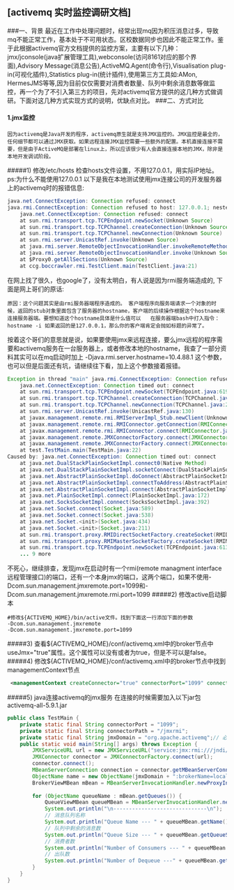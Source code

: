 ## [activemq 实时监控调研文档]
###一、背景
        最近在工作中处理问题时，经常出现mq因为积压消息过多，导致mq不能正常工作，基本处于不可用状态。区校数据同步也因此不能正常工作。鉴于此根据activemq官方文档提供的监控方案，主要有以下几种：jmx/jconsole(java扩展管理工具),webconsole(访问8161对应的那个界面),Advisory Message(消息公告),ActiveMQ.Agent(命令行),Visualisation plug-in(可视化插件),Statistics plug-in(统计插件),使用第三方工具如:AMon, HermesJMS等等,因为目前仅仅需要对消费者数量、队列中剩余消息数等做监控，再一个为了不引入第三方的项目，先对activemq官方提供的这几种方式做调研。下面对这几种方式实现方式的说明，优缺点对比。
###二、方式对比
#### 1.jmx监控
    因为activemq是Java开发的程序，activemq原生就是支持JMX监控的。JMX监控是最全的，任何细节都可以通过JMX获取。如果远程连接JMX监控需要一些额外的配置。本机直接连接不需要，但是由于ActiveMQ是部署在linux上，所以应该很少有人会直接连接本地的JMX，除非是本地开发调试阶段。

#####1) 修改/etc/hosts 检查hosts文件设置，不用127.0.0.1，用实际IP地址。
ps:为什么不能使用127.0.0.1
以下是我在本地测试使用jmx连接公司的开发服务器上的activemq时的报错信息:
```java
java.net.ConnectException: Connection refused: connect  
java.rmi.ConnectException: Connection refused to host: 127.0.0.1; nested exception is:   
    java.net.ConnectException: Connection refused: connect  
    at sun.rmi.transport.tcp.TCPEndpoint.newSocket(Unknown Source)  
    at sun.rmi.transport.tcp.TCPChannel.createConnection(Unknown Source)  
    at sun.rmi.transport.tcp.TCPChannel.newConnection(Unknown Source)  
    at sun.rmi.server.UnicastRef.invoke(Unknown Source)  
    at java.rmi.server.RemoteObjectInvocationHandler.invokeRemoteMethod(Unknown Source)  
    at java.rmi.server.RemoteObjectInvocationHandler.invoke(Unknown Source)  
    at $Proxy0.getAllSections(Unknown Source)  
    at ccg.boccrawler.rmi.TestClient.main(TestClient.java:21) 
```
在网上找了很久，也google了，没有太明白，有人说是因为rmi服务端造成的,
下面是网上哥们的原话:
```
原因：这个问题其实是由rmi服务器端程序造成的。 客户端程序向服务端请求一个对象的时候，返回的stub对象里面包含了服务器的hostname，客户端的后续操作根据这个hostname来连接服务器端。要想知道这个hostname具体是什么值可以   在服务器端bash中打入指令：hostname -i 如果返回的是127.0.0.1，那么你的客户端肯定会抛如标题的异常了。
```
按着这个哥们的意思就是说，如果要使用jmx来远程连接，要么jmx远程的程序需要和activemq服务在一台服务器上，或者修改本地的hostname，我查了一部分资料其实可以在mq启动时加上
-Djava.rmi.server.hostname=10.4.88.1 这个参数，也可以但是后面还有坑，请继续往下看，加上这个参数接着报错。
```java
Exception in thread "main" java.rmi.ConnectException: Connection refused to host: 10.4.88.1; nested exception is: 
	java.net.ConnectException: Connection timed out: connect
	at sun.rmi.transport.tcp.TCPEndpoint.newSocket(TCPEndpoint.java:619)
	at sun.rmi.transport.tcp.TCPChannel.createConnection(TCPChannel.java:216)
	at sun.rmi.transport.tcp.TCPChannel.newConnection(TCPChannel.java:202)
	at sun.rmi.server.UnicastRef.invoke(UnicastRef.java:130)
	at javax.management.remote.rmi.RMIServerImpl_Stub.newClient(Unknown Source)
	at javax.management.remote.rmi.RMIConnector.getConnection(RMIConnector.java:2430)
	at javax.management.remote.rmi.RMIConnector.connect(RMIConnector.java:308)
	at javax.management.remote.JMXConnectorFactory.connect(JMXConnectorFactory.java:270)
	at javax.management.remote.JMXConnectorFactory.connect(JMXConnectorFactory.java:229)
	at test.TestMain.main(TestMain.java:22)
Caused by: java.net.ConnectException: Connection timed out: connect
	at java.net.DualStackPlainSocketImpl.connect0(Native Method)
	at java.net.DualStackPlainSocketImpl.socketConnect(DualStackPlainSocketImpl.java:79)
	at java.net.AbstractPlainSocketImpl.doConnect(AbstractPlainSocketImpl.java:350)
	at java.net.AbstractPlainSocketImpl.connectToAddress(AbstractPlainSocketImpl.java:206)
	at java.net.AbstractPlainSocketImpl.connect(AbstractPlainSocketImpl.java:188)
	at java.net.PlainSocketImpl.connect(PlainSocketImpl.java:172)
	at java.net.SocksSocketImpl.connect(SocksSocketImpl.java:392)
	at java.net.Socket.connect(Socket.java:589)
	at java.net.Socket.connect(Socket.java:538)
	at java.net.Socket.<init>(Socket.java:434)
	at java.net.Socket.<init>(Socket.java:211)
	at sun.rmi.transport.proxy.RMIDirectSocketFactory.createSocket(RMIDirectSocketFactory.java:40)
	at sun.rmi.transport.proxy.RMIMasterSocketFactory.createSocket(RMIMasterSocketFactory.java:148)
	at sun.rmi.transport.tcp.TCPEndpoint.newSocket(TCPEndpoint.java:613)
	... 9 more
```
不死心，继续排查，发现jmx在启动时有一个rmi(remote managment interface 远程管理接口)的端口，还有一个本身jmx的端口，这两个端口，如果不使用-Dcom.sun.management.jmxremote.port=1099和-Dcom.sun.management.jmxremote.rmi.port=1099
#####2) 修改active启动脚本
```shell
#修改${ACTIVEMQ_HOME}/bin/active文件。找到下面这一行添加下面的参数  
-Dcom.sun.management.jmxremote     
-Dcom.sun.management.jmxremote.port=1099
```
#####3)  查看${ACTIVEMQ_HOME}/conf/activemq.xml中的broker节点中useJmx="true"属性。这个属性可以没有或者为true，但是不可以是false。
#####4)  修改${ACTIVEMQ_HOME}/conf/activemq.xml中的broker节点中找到managementContext节点
```xml
 <managementContext createConnector="true" connectorPort="1099" connectorPath="/jmxrmi" jmxDomainName="org.apache.activemq"/>
```
#####5) java连接activemq的jmx服务
在连接的时候需要加入以下jar包
activemq-all-5.9.1.jar
```java
public class TestMain {
    private static final String connectorPort = "1099";
    private static final String connectorPath = "/jmxrmi";
    private static final String jmxDomain = "org.apache.activemq";// 必须与activemq.xml中的jmxDomainName一致
    public static void main(String[] args) throws Exception {
        JMXServiceURL url = new JMXServiceURL("service:jmx:rmi:///jndi/rmi://10.4.88.1:" + connectorPort + connectorPath);
        JMXConnector connector = JMXConnectorFactory.connect(url);
        connector.connect();
        MBeanServerConnection connection = connector.getMBeanServerConnection();
        ObjectName name = new ObjectName(jmxDomain + ":brokerName=localhost,type=Broker");
        BrokerViewMBean mBean = MBeanServerInvocationHandler.newProxyInstance(connection, name, BrokerViewMBean.class, true);
        
        for (ObjectName queueName : mBean.getQueues()) {
            QueueViewMBean queueMBean = MBeanServerInvocationHandler.newProxyInstance(connection, queueName, QueueViewMBean.class, true);
            System.out.println("\n------------------------------\n");
            // 消息队列名称
            System.out.println("Queue Name --- " + queueMBean.getName());
            // 队列中剩余的消息数
            System.out.println("Queue Size --- " + queueMBean.getQueueSize());
            // 消费者数
            System.out.println("Number of Consumers --- " + queueMBean.getConsumerCount());
            // 出队数
            System.out.println("Number of Dequeue ---" + queueMBean.getDequeueCount());
        }
    }
}
```

